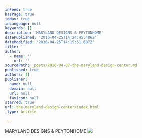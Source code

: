 ```yaml
---
inFeed: true
hasPage: true
inNav: true
inLanguage: null
keywords: []
description: 'MARYLAND DESIGNS & PEYTONHOME'
datePublished: '2016-04-25T14:24:45.486Z'
dateModified: '2016-04-25T14:15:51.687Z'
title: ''
author:
  - name: ''
    url: ''
sourcePath: _posts/2016-04-07-the-maryland-design-center.md
published: true
authors: []
publisher:
  name: null
  domain: null
  url: null
  favicon: null
starred: true
url: the-maryland-design-center/index.html
_type: Article

---
```

MARYLAND DESIGNS & PEYTONHOME
![](https://s3-us-west-2.amazonaws.com/the-grid-img/p/80599d9d58883b4c86fb96ad6c24153ce1d2d8ce.jpg)